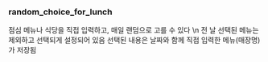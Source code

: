 ### random_choice_for_lunch


점심 메뉴나 식당을 직접 입력하고, 매일 랜덤으로 고를 수 있다 \n
전 날 선택된 메뉴는 제외하고 선택되게 설정되어 있음
선택된 내용은 날짜와 함께 직접 입력한 메뉴(매장명)가 저장됨
